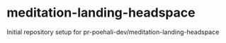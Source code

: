 # meditation-landing-headspace

Initial repository setup for pr-poehali-dev/meditation-landing-headspace